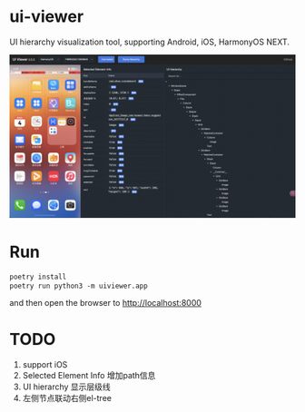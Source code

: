 # ui-viewer
UI hierarchy visualization tool, supporting Android, iOS, HarmonyOS NEXT.

![showcase](/docs/imgs/showcase.jpg)

# Run
```
poetry install
poetry run python3 -m uiviewer.app
```
and then open the browser to [http://localhost:8000](http://localhost:8000)


# TODO
1. support iOS 
1. Selected Element Info 增加path信息
2. UI hierarchy 显示层级线
3. 左侧节点联动右侧el-tree
